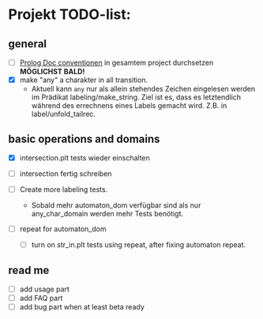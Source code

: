 # Projekt TODO-list:

## general
- [ ] [Prolog Doc conventionen][1] in gesamtem project durchsetzen
**MÖGLICHST BALD!**
- [x] make "any" a charakter in all transition.
    - Aktuell kann `any` nur als allein stehendes Zeichen eingelesen werden im
    Prädikat labeling/make_string. Ziel ist es, dass es letztendlich während
    des errechnens eines Labels gemacht wird. Z.B. in label/unfold_tailrec.

## basic operations and domains
- [x] intersection.plt tests wieder einschalten
- [ ] intersection fertig schreiben

- [ ] Create more labeling tests.
    - Sobald mehr automaton_dom verfügbar sind als nur any_char_domain werden
    mehr Tests benötigt.
- [ ] repeat for automaton_dom
  - [ ] turn on str_in.plt tests using repeat, after fixing automaton repeat.


## read me
- [ ] add usage part
- [ ] add FAQ part
- [ ] add bug part when at least beta ready 

[1]: http://www.swi-prolog.org/pldoc/doc_for?object=section('packages/pldoc.html') "pldoc"
